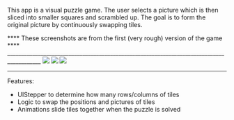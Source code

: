 This app is a visual puzzle game. The user selects a picture which is then sliced into smaller squares and scrambled up. The goal is to form the original picture by continuously swapping tiles.

**** These screenshots are from the first (very rough) version of the game **** __________________________________________________________________________________________
![](https://github.com/pakalewis/ShiftingTiles/blob/master/screenshot1.png)
![](https://github.com/pakalewis/ShiftingTiles/blob/master/screenshot2.png)
![](https://github.com/pakalewis/ShiftingTiles/blob/master/screenshot3.png)
__________________________________________________________________________________________


Features:
- UIStepper to determine how many rows/columns of tiles
- Logic to swap the positions and pictures of tiles
- Animations slide tiles together when the puzzle is solved
